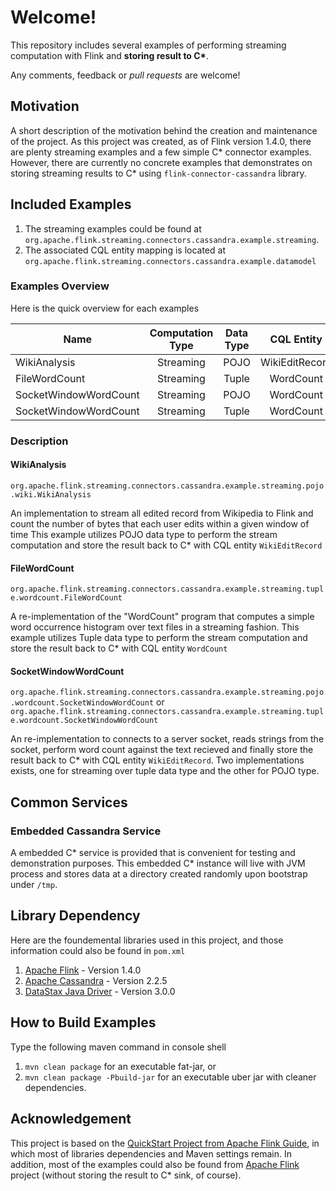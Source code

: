 # Welcome!
This repository includes several examples of performing streaming computation with Flink and __storing result to C*__.

Any comments, feedback or _pull requests_ are welcome!

## Motivation
A short description of the motivation behind the creation and maintenance of the project. As this project was created, as of Flink version 1.4.0, there are plenty streaming examples and a few simple C* connector examples. However, there are currently no concrete examples that demonstrates on storing streaming results to C* using `flink-connector-cassandra` library.

## Included Examples
1. The streaming examples could be found at `org.apache.flink.streaming.connectors.cassandra.example.streaming`.
2. The associated CQL entity mapping is located at `org.apache.flink.streaming.connectors.cassandra.example.datamodel`

### Examples Overview
Here is the quick overview for each examples

| Name                  | Computation Type | Data Type  |  CQL Entity    |
| --------------------- |:----------------:| :---------:| :------------: |
| WikiAnalysis          | Streaming        | POJO       | WikiEditRecord |
| FileWordCount         | Streaming        | Tuple      | WordCount      |
| SocketWindowWordCount | Streaming        | POJO       | WordCount      |
| SocketWindowWordCount | Streaming        | Tuple      | WordCount      |

### Description

#### WikiAnalysis
`org.apache.flink.streaming.connectors.cassandra.example.streaming.pojo.wiki.WikiAnalysis`

An implementation to stream all edited record from Wikipedia to Flink and count the number of bytes that each user edits within a given window of time
This example utilizes POJO data type to perform the stream computation and store the result back to C* with CQL entity `WikiEditRecord`

#### FileWordCount
`org.apache.flink.streaming.connectors.cassandra.example.streaming.tuple.wordcount.FileWordCount`

A re-implementation of the "WordCount" program that computes a simple word occurrence histogram over text files in a streaming fashion.
This example utilizes Tuple data type to perform the stream computation and store the result back to C* with CQL entity `WordCount`

#### SocketWindowWordCount
`org.apache.flink.streaming.connectors.cassandra.example.streaming.pojo.wordcount.SocketWindowWordCount` or
`org.apache.flink.streaming.connectors.cassandra.example.streaming.tuple.wordcount.SocketWindowWordCount`

An re-implementation to connects to a server socket, reads strings from the socket, perform word count against the text recieved and finally store the result back to C* with CQL entity `WikiEditRecord`. Two implementations exists, one for streaming over tuple data type and the other for POJO type.


## Common Services
### Embedded Cassandra Service
A embedded C* service is provided that is convenient for testing and demonstration purposes. This embedded C* instance will live with JVM process and stores data at a directory created randomly upon bootstrap under `/tmp`.

## Library Dependency
Here are the foundemental libraries used in this project, and those information could also be found in `pom.xml`
1. [Apache Flink](https://github.com/apache/flink) - Version 1.4.0
2. [Apache Cassandra](https://github.com/apache/cassandra) - Version 2.2.5
3. [DataStax Java Driver](https://github.com/datastax/java-driver) - Version 3.0.0

## How to Build Examples
Type the following maven command in console shell
1. `mvn clean package` for an executable fat-jar, or
2. `mvn clean package -Pbuild-jar` for an executable uber jar with cleaner dependencies.

## Acknowledgement
This project is based on the [QuickStart Project from Apache Flink Guide](https://ci.apache.org/projects/flink/flink-docs-release-1.4/quickstart/setup_quickstart.html), in which most of libraries dependencies and Maven settings remain. In addition, most of the examples could also be found from [Apache Flink](https://github.com/apache/flink) project (without storing the result to C* sink, of course).


